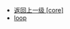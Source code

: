 - [返回上一级 [core]](page/web前端/工具库/Swiper/swiper-8.4.7/swiper/core/)
- [loop](page/web前端/工具库/Swiper/swiper-8.4.7/swiper/core/loop/)
